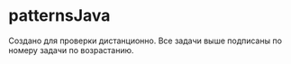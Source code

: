 # patternsJava

Создано для проверки дистанционно. Все задачи выше подписаны по номеру задачи по возрастанию.
